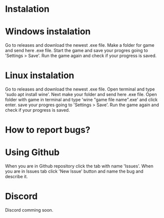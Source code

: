 # Instalation 
# Windows instalation
Go to releases and download the newest .exe file. Make a folder for game and send here .exe file. Start the game and save your progres going to 'Settings > Save'. Run the game again and check if your progress is saved.
# Linux instalation
Go to releases and download the newest .exe file. Open terminal and type 'sudo apt install wine'. Next make your folder and send here .exe file. Open folder with game in terminal and type 'wine "game file name".exe' and click enter. save your progres going to 'Settings > Save'. Run the game again and check if your progress is saved.
# How to report bugs?
# Using Github
When you are in Github repository click the tab with name 'Issues'. When you are in Issues tab click 'New Issue' button and name the bug and describe it.
# Discord
Discord comming soon.

